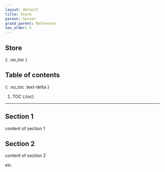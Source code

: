 ```yaml
---
layout: default
title: Store
parent: Server
grand_parent: Reference
nav_order: 5
---
```


## Store
{: .no_toc }

## Table of contents
{: .no_toc .text-delta }

1. TOC
{:toc}

---

## Section 1

content of section 1

## Section 2

content of section 2

etc
